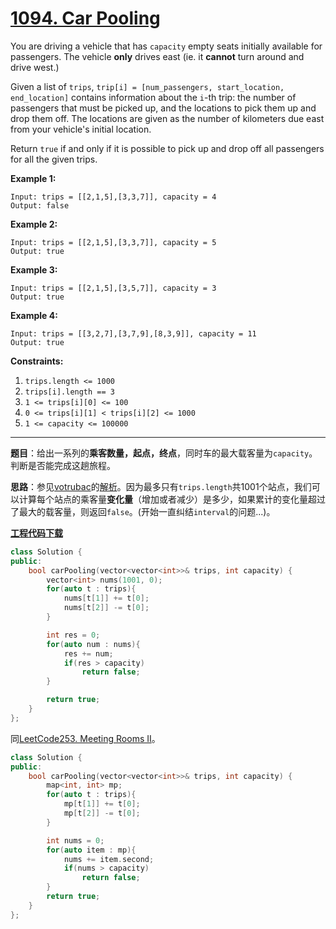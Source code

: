 # [1094. Car Pooling](https://leetcode.com/problems/car-pooling/)

You are driving a vehicle that has `capacity` empty seats initially available for passengers.  The vehicle **only** drives east (ie. it **cannot** turn around and drive west.)

Given a list of `trips`, `trip[i] = [num_passengers, start_location, end_location]` contains information about the `i`-th trip: the number of passengers that must be picked up, and the locations to pick them up and drop them off.  The locations are given as the number of kilometers due east from your vehicle's initial location.

Return `true` if and only if it is possible to pick up and drop off all passengers for all the given trips.

**Example 1:**

```
Input: trips = [[2,1,5],[3,3,7]], capacity = 4
Output: false
```

**Example 2:**

```
Input: trips = [[2,1,5],[3,3,7]], capacity = 5
Output: true
```

**Example 3:**

```
Input: trips = [[2,1,5],[3,5,7]], capacity = 3
Output: true
```

**Example 4:**

```
Input: trips = [[3,2,7],[3,7,9],[8,3,9]], capacity = 11
Output: true
```

**Constraints:**

1. `trips.length <= 1000`
2. `trips[i].length == 3`
3. `1 <= trips[i][0] <= 100`
4. `0 <= trips[i][1] < trips[i][2] <= 1000`
5. `1 <= capacity <= 100000`

-----

**题目**：给出一系列的**乘客数量，起点，终点**，同时车的最大载客量为`capacity`。判断是否能完成这趟旅程。

**思路**：参见[votrubac](https://leetcode.com/votrubac)的[解析](https://leetcode.com/problems/car-pooling/discuss/317611/C%2B%2BJava-O(n)-Thousand-and-One-Stops)。因为最多只有`trips.length`共1001个站点，我们可以计算每个站点的乘客量**变化量**（增加或者减少）是多少，如果累计的变化量超过了最大的载客量，则返回`false`。(开始一直纠结`interval`的问题...)。

[**工程代码下载**](https://github.com/shenkh/leetcode)

```cpp
class Solution {
public:
    bool carPooling(vector<vector<int>>& trips, int capacity) {
        vector<int> nums(1001, 0);
        for(auto t : trips){
            nums[t[1]] += t[0];
            nums[t[2]] -= t[0];
        }

        int res = 0;
        for(auto num : nums){
            res += num;
            if(res > capacity)
                return false;
        }

        return true;
    }
};
```

同[LeetCode253. Meeting Rooms II](https://blog.csdn.net/grllery/article/details/90524262)。

```cpp
class Solution {
public:
    bool carPooling(vector<vector<int>>& trips, int capacity) {
        map<int, int> mp;
        for(auto t : trips){
            mp[t[1]] += t[0];
            mp[t[2]] -= t[0];
        }

        int nums = 0;
        for(auto item : mp){
            nums += item.second;
            if(nums > capacity)
                return false;
        }
        return true;
    }
};
```

